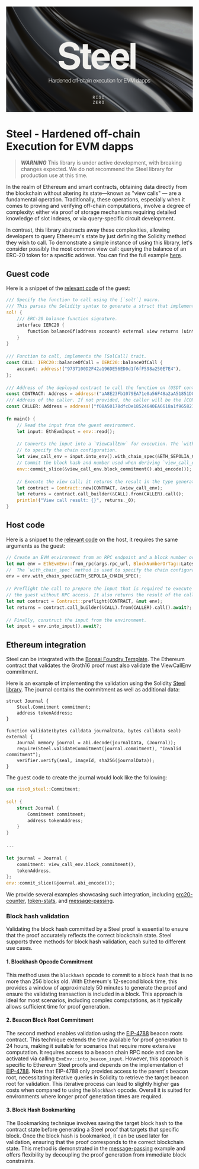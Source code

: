 ![Steel banner](./steel-banner.png)

# Steel - Hardened off-chain Execution for EVM dapps

> ***WARNING***
> This library is under active development, with breaking changes expected.
> We do not recommend the Steel library for production use at this time.

In the realm of Ethereum and smart contracts, obtaining data directly from the blockchain without altering its state—known as "view calls" — are a fundamental operation.
Traditionally, these operations, especially when it comes to proving and verifying off-chain computations, involve a degree of complexity: either via proof of storage mechanisms requiring detailed knowledge of slot indexes, or via query-specific circuit development.

In contrast, this library abstracts away these complexities, allowing developers to query Ethereum's state by just defining the Solidity method they wish to call.
To demonstrate a simple instance of using this library, let's consider possibly the most common view call: querying the balance of an ERC-20 token for a specific address.
You can find the full example [here](../examples/erc20/README.md).

## Guest code

Here is a snippet of the [relevant code](../examples/erc20/methods/guest/src/main.rs) of the guest:

```rust
/// Specify the function to call using the [`sol!`] macro.
/// This parses the Solidity syntax to generate a struct that implements the [SolCall] trait.
sol! {
    /// ERC-20 balance function signature.
    interface IERC20 {
        function balanceOf(address account) external view returns (uint);
    }
}

/// Function to call, implements the [SolCall] trait.
const CALL: IERC20::balanceOfCall = IERC20::balanceOfCall {
    account: address!("9737100D2F42a196DE56ED0d1f6fF598a250E7E4"),
};

/// Address of the deployed contract to call the function on (USDT contract on Sepolia).
const CONTRACT: Address = address!("aA8E23Fb1079EA71e0a56F48a2aA51851D8433D0");
/// Address of the caller. If not provided, the caller will be the [CONTRACT].
const CALLER: Address = address!("f08A50178dfcDe18524640EA6618a1f965821715");

fn main() {
    // Read the input from the guest environment.
    let input: EthEvmInput = env::read();

    // Converts the input into a `ViewCallEnv` for execution. The `with_chain_spec` method is used
    // to specify the chain configuration.
    let view_call_env = input.into_env().with_chain_spec(&ETH_SEPOLIA_CHAIN_SPEC);
    // Commit the block hash and number used when deriving `view_call_env` to the journal.
    env::commit_slice(&view_call_env.block_commitment().abi_encode());

    // Execute the view call; it returns the result in the type generated by the `sol!` macro.
    let contract = Contract::new(CONTRACT, &view_call_env);
    let returns = contract.call_builder(&CALL).from(CALLER).call();
    println!("View call result: {}", returns._0);
}

```

## Host code

Here is a snippet to the [relevant code](../examples/erc20/host/src/main.rs) on the host, it requires the same arguments as the guest:

```rust
// Create an EVM environment from an RPC endpoint and a block number or tag.
let mut env = EthEvmEnv::from_rpc(args.rpc_url, BlockNumberOrTag::Latest).await?;
//  The `with_chain_spec` method is used to specify the chain configuration.
env = env.with_chain_spec(&ETH_SEPOLIA_CHAIN_SPEC);

// Preflight the call to prepare the input that is required to execute the function in
// the guest without RPC access. It also returns the result of the call.
let mut contract = Contract::preflight(CONTRACT, &mut env);
let returns = contract.call_builder(&CALL).from(CALLER).call().await?;

// Finally, construct the input from the environment.
let input = env.into_input().await?;
```

## Ethereum integration

Steel can be integrated with the [Bonsai Foundry Template]. The Ethereum contract that validates the Groth16 proof must also validate the ViewCallEnv commitment.

Here is an example of implementing the validation using the Solidity [Steel library]. The journal contains the commitment as well as additional data:

```Solidity
struct Journal {
    Steel.Commitment commitment;
    address tokenAddress;
}

function validate(bytes calldata journalData, bytes calldata seal) external {
    Journal memory journal = abi.decode(journalData, (Journal));
    require(Steel.validateCommitment(journal.commitment), "Invalid commitment");
    verifier.verify(seal, imageId, sha256(journalData));
}
```

The guest code to create the journal would look like the following:

```rust
use risc0_steel::Commitment;

sol! {
    struct Journal {
        Commitment commitment;
        address tokenAddress;
    }
}

...

let journal = Journal {
    commitment: view_call_env.block_commitment(),
    tokenAddress,
};
env::commit_slice(&journal.abi_encode());
```

We provide several examples showcasing such integration, including [erc20-counter], [token-stats], and [message-passing].

### Block hash validation

Validating the block hash committed by a Steel proof is essential to ensure that the proof accurately reflects the correct blockchain state. 
Steel supports three methods for block hash validation, each suited to different use cases.

#### 1. Blockhash Opcode Commitment
This method uses the `blockhash` opcode to commit to a block hash that is no more than 256 blocks old. With Ethereum's 12-second block time, this provides a window of approximately 50 minutes to generate the proof and ensure the validating transaction is included in a block. This approach is ideal for most scenarios, including complex computations, as it typically allows sufficient time for proof generation.

#### 2. Beacon Block Root Commitment
The second method enables validation using the [EIP-4788] beacon roots contract. This technique extends the time available for proof generation to 24 hours, making it suitable for scenarios that require more extensive computation. It requires access to a beacon chain RPC node and can be activated via calling `EvmEnv::into_beacon_input`. 
However, this approach is specific to Ethereum Steel proofs and depends on the implementation of [EIP-4788]. Note that EIP-4788 only provides access to the parent's beacon root, necessitating iterative queries in Solidity to retrieve the target beacon root for validation. This iterative process can lead to slightly higher gas costs when compared to using the `blockhash` opcode. Overall it is suited for environments where longer proof generation times are required.

#### 3. Block Hash Bookmarking
The Bookmarking technique involves saving the target block hash to the contract state before generating a Steel proof that targets that specific block. Once the block hash is bookmarked, it can be used later for validation, ensuring that the proof corresponds to the correct blockchain state. This method is demonstrated in the [message-passing] example and offers flexibility by decoupling the proof generation from immediate block constraints.

[erc20-counter]: ../examples/erc20-counter/README.md
[token-stats]: ../examples/token-stats/README.md
[message-passing]: ../examples/message-passing/README.md
[Bonsai Foundry Template]: https://github.com/risc0/bonsai-foundry-template
[Steel library]: ../contracts/src/steel/Steel.sol
[EIP-4788]: https://eips.ethereum.org/EIPS/eip-4788
